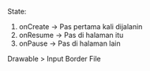 
State:
1. onCreate -> Pas pertama kali dijalanin
2. onResume -> Pas di halaman itu
3. onPause -> Pas di halaman lain

Drawable > Input Border File